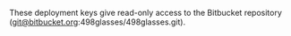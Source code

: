 These deployment keys give read-only access to the Bitbucket repository
(git@bitbucket.org:498glasses/498glasses.git).
